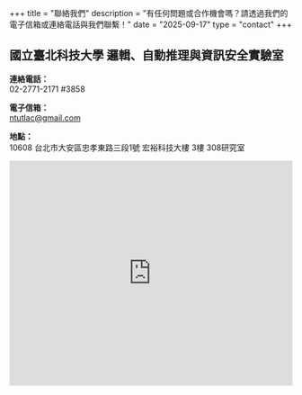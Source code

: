 +++
title = "聯絡我們"
description = "有任何問題或合作機會嗎？請透過我們的電子信箱或連絡電話與我們聯繫！"
date = "2025-09-17"
type = "contact"
+++

## 國立臺北科技大學 邏輯、自動推理與資訊安全實驗室

**連絡電話：**  
02-2771-2171 #3858

**電子信箱：**  
ntutlac@gmail.com

**地點：**  
10608 台北市大安區忠孝東路三段1號 宏裕科技大樓 3樓 308研究室

<div class="responsive-map">
<iframe src="https://www.google.com/maps/embed?pb=!1m18!1m12!1m3!1d3614.7054257228556!2d121.53129811040007!3d25.044069037794493!2m3!1f0!2f0!3f0!3m2!1i1024!2i768!4f13.1!3m3!1m2!1s0x3442a97cd4962b0b%3A0x75144e30dbb37ee6!2z5ZyL56uL6Ie65YyX56eR5oqA5aSn5a245a6P6KOV56eR5oqA56CU56m25aSn5qiT!5e0!3m2!1szh-TW!2stw!4v1740038213958!5m2!1szh-TW!2stw" style="border:0; width: 100%; height: 400px;" allowfullscreen="" loading="lazy" referrerpolicy="no-referrer-when-downgrade"></iframe>
</div>